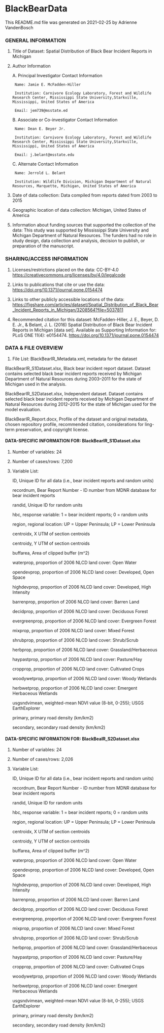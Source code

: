 # BlackBearData
This README.md file was generated on 2021-02-25 by Adrienne VandenBosch



### GENERAL INFORMATION

1. Title of Dataset: Spatial Distribution of Black Bear Incident Reports in Michigan

2. Author Information
	
	A. Principal Investigator Contact Information
		
		Name: Jamie E. McFadden-Hiller
		
		Institution: Carnivore Ecology Laboratory, Forest and Wildlife Research Center, Mississippi State University,Starkville, Mississippi, United States of America
		
		Email: jem739@msstate.ed

	B. Associate or Co-investigator Contact Information
		
		Name: Dean E. Beyer Jr.
		
		Institution: Carnivore Ecology Laboratory, Forest and Wildlife Research Center, Mississippi State University,Starkville, Mississippi, United States of America
		
		Email: j.belant@msstate.edu

	C. Alternate Contact Information
		
		Name: Jerrold L. Belant
		
		Institution: Wildlife Division, Michigan Department of Natural Resources, Marquette, Michigan, United States of America

3. Date of data collection: Data compiled from reports dated from 2003 to 2015

4. Geographic location of data collection: Michigan, United States of America

5. Information about funding sources that supported the collection of the data: This study was supported by Mississippi State University and Michigan Department of Natural Resources. The funders had no role in study design, data collection and analysis, decision to publish, or preparation of the manuscript.



### SHARING/ACCESS INFORMATION

1. Licenses/restrictions placed on the data: CC-BY-4.0 https://creativecommons.org/licenses/by/4.0/legalcode

2. Links to publications that cite or use the data: https://doi.org/10.1371/journal.pone.0154474

3. Links to other publicly accessible locations of the data: https://figshare.com/articles/dataset/Spatial_Distribution_of_Black_Bear_Incident_Reports_in_Michigan/3208564?file=5037811 

4. Recommended citation for this dataset: McFadden-Hiller, J. E., Beyer, D. E. Jr., & Belant, J. L. (2016) Spatial Distribution of Black Bear Incident Reports in Michigan [data set]. Available as Supporting Information for: PLoS ONE 11(4): e0154474. https://doi.org/10.1371/journal.pone.0154474



### DATA & FILE OVERVIEW

1. File List: 
BlackBearIR_Metadata.xml, 	metadata for the dataset

BlackBearIR_S1Dataset.xlsx, 	Black bear incident report dataset. Dataset contains selected black bear incident reports received by Michigan Department of Natural Resources during 2003–2011 for the state of Michigan used in the analysis.

BlackBearIR_S2Dataset.xlsx,	Independent dataset. Dataset contains selected black bear incident reports received by Michigan Department of Natural Resources during 2012–2015 for the state of Michigan used for the model evaluation.	

BlackBearIR_Report.docx, 	Profile of the dataset and original metadata, chosen repository profile, recommended citation, considerations for ling-term preservation, and copyright license.



#### DATA-SPECIFIC INFORMATION FOR: BlackBearIR_S1Dataset.xlsx

1. Number of variables: 24

2. Number of cases/rows: 7,200

3. Variable List: 

	ID,		Unique ID for all data (i.e., bear incident reports and random units)

	recordnum,	Bear Report Number - ID number from MDNR database for bear incident reports

	randid,		Unique ID for random units

	hbc,		response variable: 1 = bear incident reports; 0 = random units

	region,		regional location: UP = Upper Peninsula; LP = Lower Peninsula

	centroidx,	X UTM of section centroids

	centroidy,	Y UTM of section centroids

	buffarea,	Area of clipped buffer (m^2)

	waterprop,	proportion of 2006 NLCD land cover: Open Water

	opendevprop,	proportion of 2006 NLCD land cover: Developed, Open Space

	highdevprop,	proportion of 2006 NLCD land cover: Developed, High Intensity

	barrenprop,	proportion of 2006 NLCD land cover: Barren Land

	decidprop,	proportion of 2006 NLCD land cover: Deciduous Forest

	evergreenprop,	proportion of 2006 NLCD land cover: Evergreen Forest

	mixprop,	proportion of 2006 NLCD land cover: Mixed Forest

	shrubprop,	proportion of 2006 NLCD land cover: Shrub/Scrub

	herbprop,	proportion of 2006 NLCD land cover: Grassland/Herbaceous

	haypastprop,	proportion of 2006 NLCD land cover: Pasture/Hay

	cropprop,	proportion of 2006 NLCD land cover: Cultivated Crops

	woodywetprop,	proportion of 2006 NLCD land cover: Woody Wetlands

	herbwetprop,	proportion of 2006 NLCD land cover: Emergent Herbaceous Wetlands

	usgsndvimean,	weighted-mean NDVI value (8-bit, 0-255); USGS EarthExplorer

	primary,	primary road density (km/km2)

	secondary,	secondary road density (km/km2)



#### DATA-SPECIFIC INFORMATION FOR: BlackBeaIR_S2Dataset.xlsx

1. Number of variables: 24

2. Number of cases/rows: 2,026

3. Variable List: 

	ID,		Unique ID for all data (i.e., bear incident reports and random units)

	recordnum,	Bear Report Number - ID number from MDNR database for bear incident reports

	randid,		Unique ID for random units

	hbc,		response variable: 1 = bear incident reports; 0 = random units

	region,		regional location: UP = Upper Peninsula; LP = Lower Peninsula

	centroidx,	X UTM of section centroids

	centroidy,	Y UTM of section centroids

	buffarea,	Area of clipped buffer (m^2)

	waterprop,	proportion of 2006 NLCD land cover: Open Water

	opendevprop,	proportion of 2006 NLCD land cover: Developed, Open Space

	highdevprop,	proportion of 2006 NLCD land cover: Developed, High Intensity

	barrenprop,	proportion of 2006 NLCD land cover: Barren Land

	decidprop,	proportion of 2006 NLCD land cover: Deciduous Forest

	evergreenprop,	proportion of 2006 NLCD land cover: Evergreen Forest

	mixprop,	proportion of 2006 NLCD land cover: Mixed Forest

	shrubprop,	proportion of 2006 NLCD land cover: Shrub/Scrub

	herbprop,	proportion of 2006 NLCD land cover: Grassland/Herbaceous

	haypastprop,	proportion of 2006 NLCD land cover: Pasture/Hay

	cropprop,	proportion of 2006 NLCD land cover: Cultivated Crops

	woodywetprop,	proportion of 2006 NLCD land cover: Woody Wetlands

	herbwetprop,	proportion of 2006 NLCD land cover: Emergent Herbaceous Wetlands

	usgsndvimean,	weighted-mean NDVI value (8-bit, 0-255); USGS EarthExplorer

	primary,	primary road density (km/km2)

	secondary,	secondary road density (km/km2)
